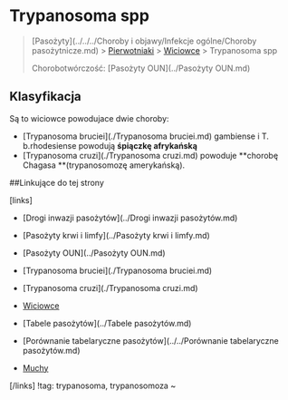 # Trypanosoma spp

> [Pasożyty](../../../Choroby i objawy/Infekcje ogólne/Choroby pasożytnicze.md) > [Pierwotniaki](./Pierwotniaki.md) > [Wiciowce](./Wiciowce.md) > Trypanosoma spp
>
> Chorobotwórczość: [Pasożyty OUN](../Pasożyty OUN.md)



## Klasyfikacja

Są to wiciowce powodujace dwie choroby:

- [Trypanosoma bruciei](./Trypanosoma bruciei.md) gambiense i T. b.rhodesiense powodują **śpiączkę afrykańską**
- [Trypanosoma cruzi](./Trypanosoma cruzi.md) powoduje **chorobę Chagasa **(trypanosomozę amerykańską).




##Linkujące do tej strony

[links]

- [Drogi inwazji pasożytów](../Drogi inwazji pasożytów.md)

- [Pasożyty krwi i limfy](../Pasożyty krwi i limfy.md)

- [Pasożyty OUN](../Pasożyty OUN.md)

- [Trypanosoma bruciei](./Trypanosoma bruciei.md)

- [Trypanosoma cruzi](./Trypanosoma cruzi.md)

- [Wiciowce](./Wiciowce.md)

- [Tabele pasożytów](../Tabele pasożytów.md)

- [Porównanie tabelaryczne pasożytów](../../Porównanie tabelaryczne pasożytów.md)

- [Muchy](../../Stawonogi/Muchy.md)


[/links]
!tag: trypanosoma, trypanosomoza
~


